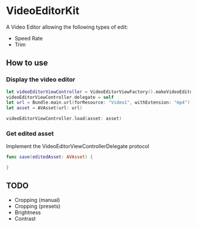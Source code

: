 # VideoEditorKit

A Video Editor allowing the following types of edit:

- Speed Rate
- Trim

## How to use

### Display the video editor

```swift
let videoEditorViewController = VideoEditorViewFactory().makeVideoEditorViewController()
videoEditorViewController.delegate = self
let url = Bundle.main.url(forResource: "Video1", withExtension: "mp4")!
let asset = AVAsset(url: url)

videoEditorViewController.load(asset: asset)
```

### Get edited asset

Implement the VideoEditorViewControllerDelegate protocol

```swift
func save(editedAsset: AVAsset) {

}
```

## TODO

- Cropping (manual)
- Cropping (presets)
- Brightness
- Contrast
